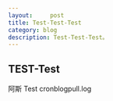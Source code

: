 ```yaml
---
layout:     post
title: Test-Test-Test
category: blog
description: Test-Test-Test。
---
```


## TEST-Test
阿斯
Test
cronblogpull.log
